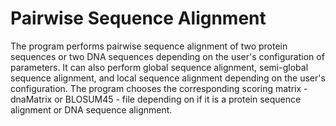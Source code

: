# Pairwise Sequence Alignment
The program performs pairwise sequence alignment of two protein sequences or two DNA sequences depending on the user's configuration of parameters. It can also perform global sequence alignment,  semi-global sequence alignment, and local sequence alignment depending on the user's configuration. The program chooses the corresponding scoring matrix - dnaMatrix or BLOSUM45 - file depending on if it is a protein sequence alignment or DNA sequence alignment.
